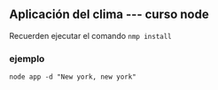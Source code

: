 ## Aplicación del clima --- curso node

Recuerden ejecutar el comando ```nmp install ```


### ejemplo
```
node app -d "New york, new york"
```